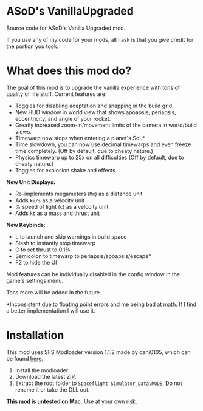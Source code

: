 # ASoD's VanillaUpgraded

Source code for ASoD's Vanilla Upgraded mod.

If you use any of my code for your mods, all I ask is that you give credit for the portion you took.

# What does this mod do?

The goal of this mod is to upgrade the vanilla experience with tons of quality of life stuff. Current features are:

- Toggles for disabling adaptation and snapping in the build grid.
- New HUD window in world view that shows apoapsis, periapsis, eccentricity, and angle of your rocket.
- Greatly increased zoom-in/movement limits of the camera in world/build views.
- Timewarp now stops when entering a planet's SoI.*
- Time slowdown, you can now use decimal timewarps and even freeze time completely. (Off by default, due to cheaty nature.)
- Physics timewarp up to 25x on all difficulties (Off by default, due to cheaty nature.)
- Toggles for explosion shake and effects.

**New Unit Displays:**

- Re-implements megameters (`Mm`) as a distance unit
- Adds `km/s` as a velocity unit
- % speed of light (`c`) as a velocity unit
- Adds `kt` as a mass and thrust unit

**New Keybinds:**

- L to launch and skip warnings in build space
- Slash to instantly stop timewarp
- C to set thrust to 0.1%
- Semicolon to timewarp to periapsis/apoapsis/escape*
- F2 to hide the UI

Mod features can be individually disabled in the config window in the game's settings menu. 

Tons more will be added in the future.

\*Inconsistent due to floating point errors and me being bad at math. If I find a better implementation I will use it.

# Installation

This mod uses SFS Modloader version 1.1.2 made by dani0105, which can be found [here.](https://github.com/105-Code/SFS-Modloader)

1. Install the modloader.
2. Download the latest ZIP.
3. Extract the root folder to `Spaceflight Simulator_Data\MODS`. Do not rename it or take the DLL out.


**This mod is untested on Mac.** Use at your own risk.

